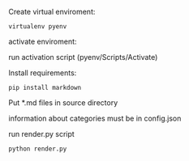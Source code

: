 Create virtual enviroment:

```
virtualenv pyenv
```

activate enviroment:

run activation script (pyenv/Scripts/Activate)


Install requirements:

```
pip install markdown
```

Put *.md files in source directory 

information about categories must be in config.json

run render.py script 

```
python render.py
```